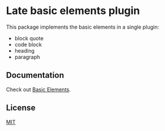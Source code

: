 # Late basic elements plugin

This package implements the basic elements in a single plugin:

- block quote
- code block
- heading
- paragraph

## Documentation

Check out
[Basic Elements](https://sewellstephens.github.io/late/docs/basic-elements).

## License

[MIT](../../LICENSE)
